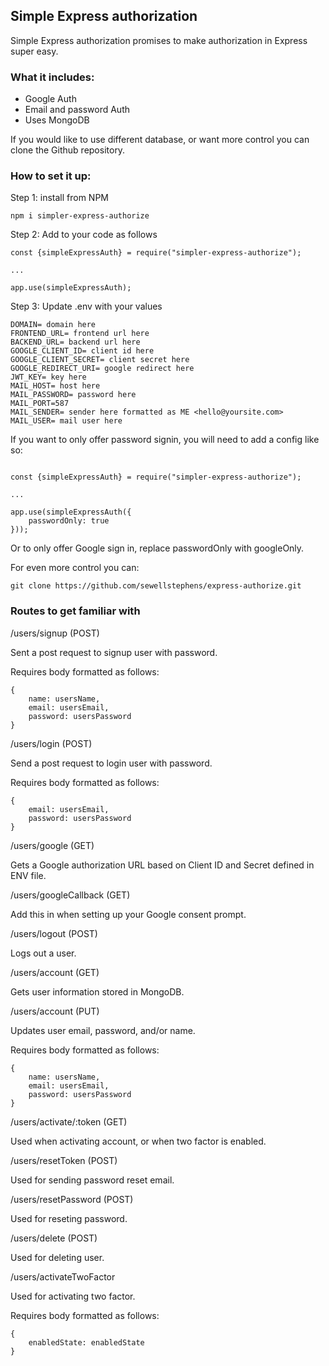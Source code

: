 ## Simple Express authorization

Simple Express authorization promises to make authorization in Express super easy.

### What it includes:

- Google Auth
- Email and password Auth
- Uses MongoDB

If you would like to use different database, or want more control you can clone the Github repository.

### How to set it up:

Step 1: install from NPM

```
npm i simpler-express-authorize
```

Step 2: Add to your code as follows

```
const {simpleExpressAuth} = require("simpler-express-authorize");

...

app.use(simpleExpressAuth);
```

Step 3: Update .env with your values

```
DOMAIN= domain here
FRONTEND_URL= frontend url here
BACKEND_URL= backend url here
GOOGLE_CLIENT_ID= client id here
GOOGLE_CLIENT_SECRET= client secret here
GOOGLE_REDIRECT_URI= google redirect here
JWT_KEY= key here
MAIL_HOST= host here
MAIL_PASSWORD= password here
MAIL_PORT=587
MAIL_SENDER= sender here formatted as ME <hello@yoursite.com>
MAIL_USER= mail user here
```

If you want to only offer password signin, you will need to add a config like so:

```

const {simpleExpressAuth} = require("simpler-express-authorize");

...

app.use(simpleExpressAuth({
    passwordOnly: true
}));

```

Or to only offer Google sign in, replace passwordOnly with googleOnly.



For even more control you can:

```
git clone https://github.com/sewellstephens/express-authorize.git
```

### Routes to get familiar with

/users/signup (POST)

Sent a post request to signup user with password.

Requires body formatted as follows:

```
{
    name: usersName,
    email: usersEmail,
    password: usersPassword
}
```

/users/login (POST)

Send a post request to login user with password.

Requires body formatted as follows:

```
{
    email: usersEmail,
    password: usersPassword
}
```

/users/google (GET)

Gets a Google authorization URL based on Client ID and Secret defined in ENV file.

/users/googleCallback (GET)

Add this in when setting up your Google consent prompt.

/users/logout (POST)

Logs out a user.

/users/account (GET)

Gets user information stored in MongoDB.

/users/account (PUT)

Updates user email, password, and/or name.

Requires body formatted as follows:

```
{
    name: usersName,
    email: usersEmail,
    password: usersPassword
}
```

/users/activate/:token (GET)

Used when activating account, or when two factor is enabled.

/users/resetToken (POST)

Used for sending password reset email.

/users/resetPassword (POST)

Used for reseting password.

/users/delete (POST)

Used for deleting user.

/users/activateTwoFactor

Used for activating two factor.

Requires body formatted as follows:

```
{
    enabledState: enabledState
}
```
